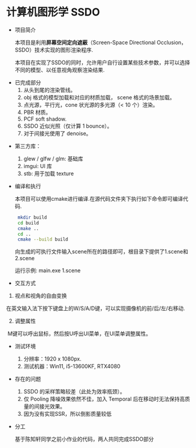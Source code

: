 # 计算机图形学 SSDO

- 项目简介  

  本项目是利用**屏幕空间定向遮蔽**（Screen-Space Directional Occlusion，SSDO）技术实现的图形渲染程序.  

  本项目在实现了SSDO的同时，允许用户自行设置某些技术参数，并可以选择不同的模型、以任意视角观察渲染结果.

* 已完成部分
  1. 从头到尾的渲染管线。
  2. obj 格式的模型加载和对应的材质加载， scene 格式的场景加载。
  3. 点光源，平行光，cone 状光源的多光源（< 10 个）渲染。
  4. PBR 材质。
  5. PCF soft shadow.
  6. SSDO 近似光照（仅计算 1 bounce）。
  7. 对于间接光使用了 denoise。

- 第三方库：

  1. glew / glfw / glm: 基础库
  2. imgui: UI 库
  3. stb: 用于加载 texture

- 编译和执行

  本项目可以使用cmake进行编译.在源代码文件夹下执行如下命令即可编译代码.

   ```bash
    mkdir build 
    cd build
    cmake ..
    cd ..
    cmake --build build
   ```

  向生成的可执行文件输入scene所在的路径即可，根目录下提供了1.scene和2.scene

  运行示例: main.exe 1.scene

- 交互方式

1. 视点和视角的自由变换

​	在英文输入法下按下键盘上的W/S/A/D键，可以实现摄像机的前/后/左/右移动.

2. 调整属性

​	M键可以呼出鼠标，然后按U呼出UI菜单，在UI菜单调整属性。

* 测试环境

  1. 分辨率：1920 x 1080px.
  2. 测试机器：Win11, i5-13600KF, RTX4080


* 存在的问题

  1. SSDO 的采样策略较差（此处为效率瓶颈）。
  2. 仅 Pooling 降噪效果依然不佳，加入 Temporal 后在移动时无法保持高质量的间接光效果。
  3. 因为没有实现SSR，所以倒影质量较低

* 分工

  基于陈知轩同学之前小作业的代码，两人共同完成SSDO部分
